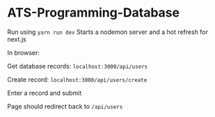 # ATS-Programming-Database

Run using `yarn run dev`
Starts a nodemon server and a hot refresh for next.js

In browser:

Get database records:
`localhost:3000/api/users`

Create record:
`localhost:3000/api/users/create`

Enter a record and submit

Page should redirect back to `/api/users`
